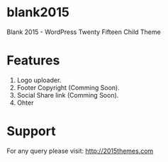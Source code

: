blank2015
=========

Blank 2015 - WordPress Twenty Fifteen Child Theme

Features
=========
1. Logo uploader.
2. Footer Copyright (Comming Soon).
3. Social Share link (Comming Soon).
4. Ohter

Support
========
For any query please visit: http://2015themes.com
